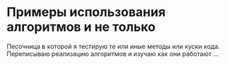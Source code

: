 # Примеры использования алгоритмов и не только
Песочница в которой я тестирую те или иные методы или куски кода. Переписываю реализацию алгоритмов и изучаю как они работают
...